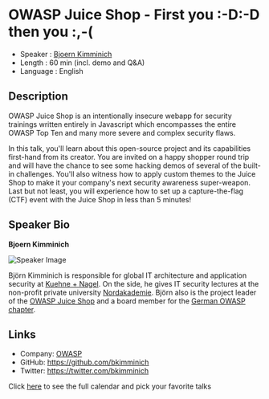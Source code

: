 OWASP Juice Shop - First you :-D:-D then you :,-(
=================================================

* Speaker : [Bjoern Kimminich](https://pixels.camp/bkimminich)
* Length : 60 min (incl. demo and Q&A)
* Language : English

Description
-----------

OWASP Juice Shop is an intentionally insecure webapp for security
trainings written entirely in Javascript which encompasses the entire
OWASP Top Ten and many more severe and complex security flaws.

In this talk, you'll learn about this open-source project and its
capabilities first-hand from its creator. You are invited on a happy
shopper round trip and will have the chance to see some hacking demos of
several of the built-in challenges. You'll also witness how to apply
custom themes to the Juice Shop to make it your company's next security
awareness super-weapon. Last but not least, you will experience how to
set up a capture-the-flag (CTF) event with the Juice Shop in less than 5
minutes!

Speaker Bio
-----------

**Bjoern Kimminich**

![Speaker Image](https://raw.githubusercontent.com/bkimminich/pwning-juice-shop/master/introduction/img/avatar.png)

Björn Kimminich is responsible for global IT architecture and application security at [Kuehne + Nagel](https://kuehne-nagel.com). On the side, he gives IT security lectures at the non-profit private university [Nordakademie](https://www.nordakademie.de/). Björn also is the project leader of the [OWASP Juice Shop](http://owasp-juice.shop) and a board member for the [German OWASP chapter](https://www.owasp.org/index.php/Germany).

Links
-----

* Company: [OWASP](https://www.owasp.org)
* GitHub: https://github.com/bkimminich
* Twitter: https://twitter.com/bkimminich

Click [here][1] to see the full calendar and pick your favorite talks

[1]: https://pixels.camp/schedule/
